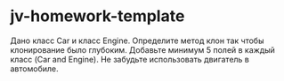 # jv-homework-template

Дано класс Car и класс Engine. Определите метод клон так чтобы клонирование было глубоким.
Добавьте минимум 5 полей в каждый класс (Car and Engine). Не забудьте использовать двигатель в автомобиле.
